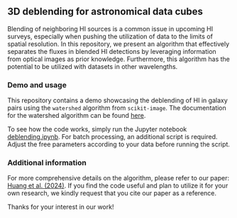 ## 3D deblending for astronomical data cubes

Blending of neighboring HI sources is a common issue in upcoming HI surveys, especially when pushing the utilization of data to the limits of spatial resolution. In this repository, we present an algorithm that effectively separates the fluxes in blended HI detections by leveraging information from optical images as prior knowledge. Furthermore, this algorithm has the potential to be utilized with datasets in other wavelengths.

### Demo and usage
This repository contains a demo showcasing the deblending of HI in galaxy pairs using the ```watershed``` algorithm from ```scikit-image```. The documentation for the watershed algorithm can be found [here](ttps://scikit-image.org/docs/stable/api/skimage.segmentation.html#skimage.segmentation.watershed).

To see how the code works, simply run the Jupyter notebook [deblending.ipynb](https://github.com/BetaGem/wallaby-galaxy-pair/deblending.ipynb). For batch processing, an additional script is required. Adjust the free parameters according to your data before running the script.

### Additional information
For more comprehensive details on the algorithm, please refer to our paper: [Huang et al. (2024)](). If you find the code useful and plan to utilize it for your own research, we kindly request that you cite our paper as a reference.

Thanks for your interest in our work!
